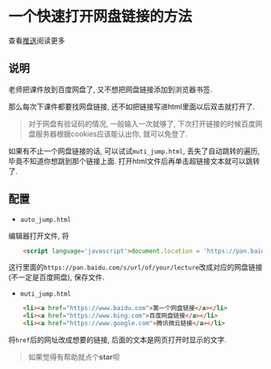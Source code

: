 # 一个快速打开网盘链接的方法

查看[推送](https://mp.weixin.qq.com/s/LUO55UsikPF4Qo8IBCyDqg)阅读更多

## 说明

老师把课件放到百度网盘了, 又不想把网盘链接添加到浏览器书签.  

那么每次下课件都要找网盘链接, 还不如把链接写进html里面以后双击就打开了.

>对于网盘有验证码的情况, 一般输入一次就够了, 下次打开链接的时候百度网盘服务器根据cookies应该能认出你, 就可以免登了.

如果有不止一个网盘链接的话, 可以试试`muti_jump.html`, 丢失了自动跳转的遍历, 毕竟不知道你想跳到那个链接上面. 打开html文件后再单击超链接文本就可以跳转了.

## 配置

- `auto_jump.html`

编辑器打开文件, 将

```html
    <script language='javascript'>document.location = 'https://pan.baidu.com/s/url/of/your/lecture'</script>
```

这行里面的`https://pan.baidu.com/s/url/of/your/lecture`改成对应的网盘链接(不一定是百度网盘), 保存文件.

- `muti_jump.html`

```html
    <li><a href="https://www.baidu.com">第一个网盘链接</a></li>
    <li><a href="https://www.bing.com">百度网盘链接</a></li>
    <li><a href="https://www.google.com">腾讯微云链接</a></li>
```

将`href`后的网址改成想要的链接, 后面的文本是网页打开时显示的文字.

> <span color="blue">如果觉得有帮助就点个**star**呗</span>
